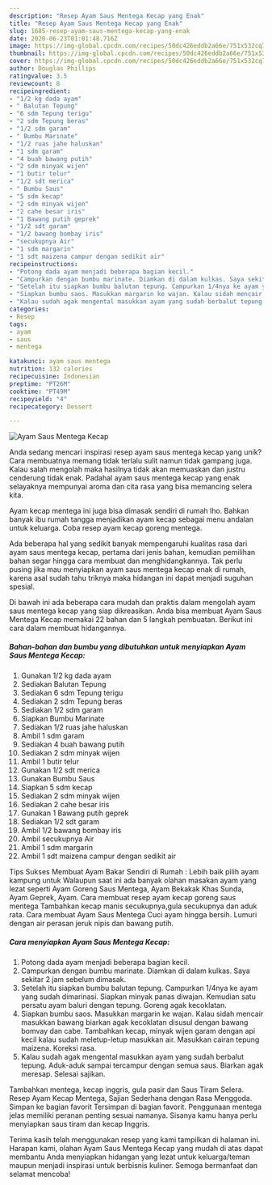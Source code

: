 ```yaml
---
description: "Resep Ayam Saus Mentega Kecap yang Enak"
title: "Resep Ayam Saus Mentega Kecap yang Enak"
slug: 1685-resep-ayam-saus-mentega-kecap-yang-enak
date: 2020-06-23T01:01:48.716Z
image: https://img-global.cpcdn.com/recipes/50dc426eddb2a66e/751x532cq70/ayam-saus-mentega-kecap-foto-resep-utama.jpg
thumbnail: https://img-global.cpcdn.com/recipes/50dc426eddb2a66e/751x532cq70/ayam-saus-mentega-kecap-foto-resep-utama.jpg
cover: https://img-global.cpcdn.com/recipes/50dc426eddb2a66e/751x532cq70/ayam-saus-mentega-kecap-foto-resep-utama.jpg
author: Douglas Phillips
ratingvalue: 3.5
reviewcount: 8
recipeingredient:
- "1/2 kg dada ayam"
- " Balutan Tepung"
- "6 sdm Tepung terigu"
- "2 sdm Tepung beras"
- "1/2 sdm garam"
- " Bumbu Marinate"
- "1/2 ruas jahe haluskan"
- "1 sdm garam"
- "4 buah bawang putih"
- "2 sdm minyak wijen"
- "1 butir telur"
- "1/2 sdt merica"
- " Bumbu Saus"
- "5 sdm kecap"
- "2 sdm minyak wijen"
- "2 cahe besar iris"
- "1 Bawang putih geprek"
- "1/2 sdt garam"
- "1/2 bawang bombay iris"
- "secukupnya Air"
- "1 sdm margarin"
- "1 sdt maizena campur dengan sedikit air"
recipeinstructions:
- "Potong dada ayam menjadi beberapa bagian kecil."
- "Campurkan dengan bumbu marinate. Diamkan di dalam kulkas. Saya sekitar 2 jam sebelum dimasak."
- "Setelah itu siapkan bumbu balutan tepung. Campurkan 1/4nya ke ayam yang sudah dimarinasi. Siapkan minyak panas diwajan. Kemudian satu persatu ayam baluri dengan tepung. Goreng agak kecoklatan."
- "Siapkan bumbu saos. Masukkan margarin ke wajan. Kalau sidah mencair masukkan bawang biarkan agak kecoklatan disusul dengan bawang bomvay dan cabe. Tambahkan kecap, minyak wijen garam dengan api kecil kalau sudah meletup-letup masukkan air. Masukkan cairan tepung maizena. Koreksi rasa."
- "Kalau sudah agak mengental masukkan ayam yang sudah berbalut tepung. Aduk-aduk sampai tercampur dengan semua saus. Biarkan agak meresap. Selesai sajikan."
categories:
- Resep
tags:
- ayam
- saus
- mentega

katakunci: ayam saus mentega 
nutrition: 132 calories
recipecuisine: Indonesian
preptime: "PT26M"
cooktime: "PT49M"
recipeyield: "4"
recipecategory: Dessert

---
```



![Ayam Saus Mentega Kecap](https://img-global.cpcdn.com/recipes/50dc426eddb2a66e/751x532cq70/ayam-saus-mentega-kecap-foto-resep-utama.jpg)

Anda sedang mencari inspirasi resep ayam saus mentega kecap yang unik? Cara membuatnya memang tidak terlalu sulit namun tidak gampang juga. Kalau salah mengolah maka hasilnya tidak akan memuaskan dan justru cenderung tidak enak. Padahal ayam saus mentega kecap yang enak selayaknya mempunyai aroma dan cita rasa yang bisa memancing selera kita.

Ayam kecap mentega ini juga bisa dimasak sendiri di rumah lho. Bahkan banyak ibu rumah tangga menjadikan ayam kecap sebagai menu andalan untuk keluarga. Coba resep ayam kecap goreng mentega.

Ada beberapa hal yang sedikit banyak mempengaruhi kualitas rasa dari ayam saus mentega kecap, pertama dari jenis bahan, kemudian pemilihan bahan segar hingga cara membuat dan menghidangkannya. Tak perlu pusing jika mau menyiapkan ayam saus mentega kecap enak di rumah, karena asal sudah tahu triknya maka hidangan ini dapat menjadi suguhan spesial.


Di bawah ini ada beberapa cara mudah dan praktis dalam mengolah ayam saus mentega kecap yang siap dikreasikan. Anda bisa membuat Ayam Saus Mentega Kecap memakai 22 bahan dan 5 langkah pembuatan. Berikut ini cara dalam membuat hidangannya.

<!--inarticleads1-->

##### Bahan-bahan dan bumbu yang dibutuhkan untuk menyiapkan Ayam Saus Mentega Kecap:

1. Gunakan 1/2 kg dada ayam
1. Sediakan  Balutan Tepung
1. Sediakan 6 sdm Tepung terigu
1. Sediakan 2 sdm Tepung beras
1. Sediakan 1/2 sdm garam
1. Siapkan  Bumbu Marinate
1. Sediakan 1/2 ruas jahe haluskan
1. Ambil 1 sdm garam
1. Sediakan 4 buah bawang putih
1. Sediakan 2 sdm minyak wijen
1. Ambil 1 butir telur
1. Gunakan 1/2 sdt merica
1. Gunakan  Bumbu Saus
1. Siapkan 5 sdm kecap
1. Sediakan 2 sdm minyak wijen
1. Sediakan 2 cahe besar iris
1. Gunakan 1 Bawang putih geprek
1. Sediakan 1/2 sdt garam
1. Ambil 1/2 bawang bombay iris
1. Ambil secukupnya Air
1. Ambil 1 sdm margarin
1. Ambil 1 sdt maizena campur dengan sedikit air


Tips Sukses Membuat Ayam Bakar Sendiri di Rumah : Lebih baik pilih ayam kampung untuk Walaupun saat ini ada banyak olahan masakan ayam yang lezat seperti Ayam Goreng Saus Mentega, Ayam Bekakak Khas Sunda, Ayam Geprek, Ayam. Cara membuat resep ayam kecap goreng saus mentega Tambahkan kecap manis secukupnya,gula secukupnya dan aduk rata. Cara membuat Ayam Saus Mentega Cuci ayam hingga bersih. Lumuri dengan air perasan jeruk nipis dan bawang putih. 

<!--inarticleads2-->

##### Cara menyiapkan Ayam Saus Mentega Kecap:

1. Potong dada ayam menjadi beberapa bagian kecil.
1. Campurkan dengan bumbu marinate. Diamkan di dalam kulkas. Saya sekitar 2 jam sebelum dimasak.
1. Setelah itu siapkan bumbu balutan tepung. Campurkan 1/4nya ke ayam yang sudah dimarinasi. Siapkan minyak panas diwajan. Kemudian satu persatu ayam baluri dengan tepung. Goreng agak kecoklatan.
1. Siapkan bumbu saos. Masukkan margarin ke wajan. Kalau sidah mencair masukkan bawang biarkan agak kecoklatan disusul dengan bawang bomvay dan cabe. Tambahkan kecap, minyak wijen garam dengan api kecil kalau sudah meletup-letup masukkan air. Masukkan cairan tepung maizena. Koreksi rasa.
1. Kalau sudah agak mengental masukkan ayam yang sudah berbalut tepung. Aduk-aduk sampai tercampur dengan semua saus. Biarkan agak meresap. Selesai sajikan.


Tambahkan mentega, kecap inggris, gula pasir dan Saus Tiram Selera. Resep Ayam Kecap Mentega, Sajian Sederhana dengan Rasa Menggoda. Simpan ke bagian favorit Tersimpan di bagian favorit. Penggunaan mentega jelas memiliki peranan penting sesuai namanya. Sisanya kamu hanya perlu menyiapkan saus tiram dan kecap Inggris. 

Terima kasih telah menggunakan resep yang kami tampilkan di halaman ini. Harapan kami, olahan Ayam Saus Mentega Kecap yang mudah di atas dapat membantu Anda menyiapkan hidangan yang lezat untuk keluarga/teman maupun menjadi inspirasi untuk berbisnis kuliner. Semoga bermanfaat dan selamat mencoba!
